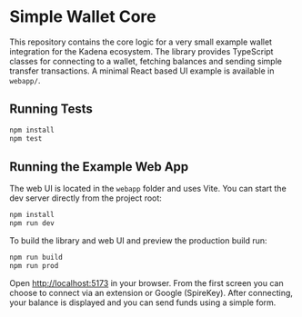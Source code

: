 # Simple Wallet Core

This repository contains the core logic for a very small example wallet
integration for the Kadena ecosystem. The library provides TypeScript
classes for connecting to a wallet, fetching balances and sending simple
transfer transactions. A minimal React based UI example is available in
`webapp/`.

## Running Tests

```bash
npm install
npm test
```

## Running the Example Web App

The web UI is located in the `webapp` folder and uses Vite. You can
start the dev server directly from the project root:

```bash
npm install
npm run dev
```

To build the library and web UI and preview the production build run:

```bash
npm run build
npm run prod
```

Open <http://localhost:5173> in your browser. From the first screen you
can choose to connect via an extension or Google (SpireKey). After
connecting, your balance is displayed and you can send funds using a
simple form.
